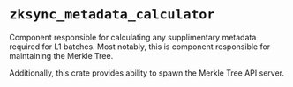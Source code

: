 # `zksync_metadata_calculator`

Component responsible for calculating any supplimentary metadata required for L1 batches.
Most notably, this is component responsible for maintaining the Merkle Tree.

Additionally, this crate provides ability to spawn the Merkle Tree API server.

